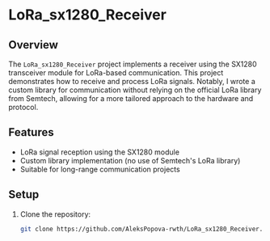 # LoRa_sx1280_Receiver

## Overview

The `LoRa_sx1280_Receiver` project implements a receiver using the SX1280 transceiver module for LoRa-based communication. This project demonstrates how to receive and process LoRa signals. Notably, I wrote a custom library for communication without relying on the official LoRa library from Semtech, allowing for a more tailored approach to the hardware and protocol.

## Features

- LoRa signal reception using the SX1280 module
- Custom library implementation (no use of Semtech's LoRa library)
- Suitable for long-range communication projects

## Setup

1. Clone the repository:
   ```bash
   git clone https://github.com/AleksPopova-rwth/LoRa_sx1280_Receiver.git
